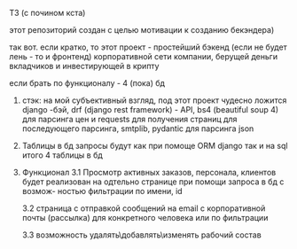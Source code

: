 ТЗ (с почином кста)

этот репозиторий создан с целью мотивации к созданию бекэндера)

так вот. если кратко, то этот проект - простейший бэкенд (если не будет 
лень - то и фронтенд) корпоративной сети компании, берущей деньги вкладчиков
и инвестирующей в крипту

если брать по функционалу - 4 (пока) бд
1. стэк:
на мой субъективный взгляд, под этот проект чудесно ложится django -бэй, drf 
(django rest framework) - API, bs4 (beautiful soup 4) для парсинга цен и 
requests для получения страниц для последующего парсинга, smtplib, pydantic
для парсинга json

2. Таблицы в бд
запросы будут как при помоще ORM django так и на sql
итого 4 таблицы в бд
3. Функционал
    3.1 Просмотр активных заказов, персонала, клиентов
    будет реализован на одтельно странице при помощи запроса в бд с возмож-
    ностью фильтрации по имени, id

    3.2 страница с отправкой сообщений на email с корпоративной почты (рассылка)
    для конкретного человека или по фильтрации

    3.3 возможность удалять\добавлять\изменять рабочий состав

